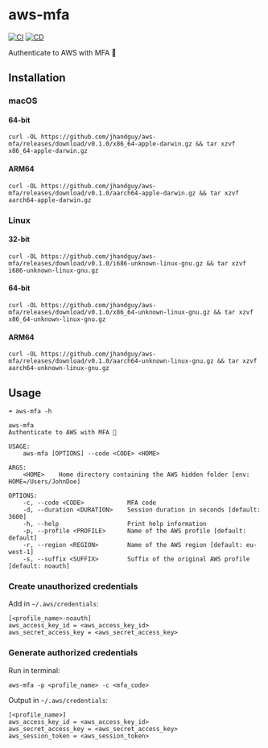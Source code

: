 # aws-mfa

[![CI](https://github.com/jhandguy/aws-mfa/actions/workflows/ci.yaml/badge.svg)](https://github.com/jhandguy/aws-mfa/actions/workflows/ci.yaml)
[![CD](https://github.com/jhandguy/aws-mfa/actions/workflows/cd.yaml/badge.svg)](https://github.com/jhandguy/aws-mfa/actions/workflows/cd.yaml)

Authenticate to AWS with MFA 🔐

## Installation

### macOS

#### 64-bit

```shell
curl -OL https://github.com/jhandguy/aws-mfa/releases/download/v0.1.0/x86_64-apple-darwin.gz && tar xzvf x86_64-apple-darwin.gz
```

#### ARM64

```shell
curl -OL https://github.com/jhandguy/aws-mfa/releases/download/v0.1.0/aarch64-apple-darwin.gz && tar xzvf aarch64-apple-darwin.gz
```

### Linux

#### 32-bit

```shell
curl -OL https://github.com/jhandguy/aws-mfa/releases/download/v0.1.0/i686-unknown-linux-gnu.gz && tar xzvf i686-unknown-linux-gnu.gz
```

#### 64-bit

```shell
curl -OL https://github.com/jhandguy/aws-mfa/releases/download/v0.1.0/x86_64-unknown-linux-gnu.gz && tar xzvf x86_64-unknown-linux-gnu.gz
```

#### ARM64

```shell
curl -OL https://github.com/jhandguy/aws-mfa/releases/download/v0.1.0/aarch64-unknown-linux-gnu.gz && tar xzvf aarch64-unknown-linux-gnu.gz
```

## Usage

```shell
➜ aws-mfa -h

aws-mfa
Authenticate to AWS with MFA 🔐

USAGE:
    aws-mfa [OPTIONS] --code <CODE> <HOME>

ARGS:
    <HOME>    Home directory containing the AWS hidden folder [env: HOME=/Users/JohnDoe]

OPTIONS:
    -c, --code <CODE>            MFA code
    -d, --duration <DURATION>    Session duration in seconds [default: 3600]
    -h, --help                   Print help information
    -p, --profile <PROFILE>      Name of the AWS profile [default: default]
    -r, --region <REGION>        Name of the AWS region [default: eu-west-1]
    -s, --suffix <SUFFIX>        Suffix of the original AWS profile [default: noauth]
```

### Create unauthorized credentials

Add in `~/.aws/credentials`:
```shell
[<profile_name>-noauth]
aws_access_key_id = <aws_access_key_id>
aws_secret_access_key = <aws_secret_access_key>
```

### Generate authorized credentials

Run in terminal:
```shell
aws-mfa -p <profile_name> -c <mfa_code>
```

Output in `~/.aws/credentials`:
```shell
[<profile_name>]
aws_access_key_id = <aws_access_key_id>
aws_secret_access_key = <aws_secret_access_key>
aws_session_token = <aws_session_token>
```
